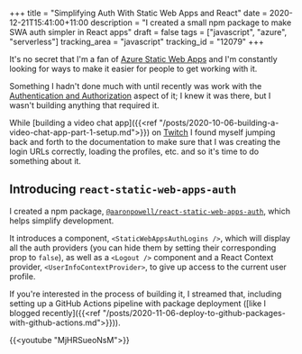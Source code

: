 +++
title = "Simplifying Auth With Static Web Apps and React"
date = 2020-12-21T15:41:00+11:00
description = "I created a small npm package to make SWA auth simpler in React apps"
draft = false
tags = ["javascript", "azure", "serverless"]
tracking_area = "javascript"
tracking_id = "12079"
+++

It's no secret that I'm a fan of [Azure Static Web Apps](https://docs.microsoft.com/azure/static-web-apps/?{{<cda>}}) and I'm constantly looking for ways to make it easier for people to get working with it.

Something I hadn't done much with until recently was work with the [Authentication and Authorization](https://docs.microsoft.com/azure/static-web-apps/authentication-authorization?{{<cda>}}) aspect of it; I knew it was there, but I wasn't building anything that required it.

While [building a video chat app]({{<ref "/posts/2020-10-06-building-a-video-chat-app-part-1-setup.md">}}) on [Twitch](https://twitch.tv/NumberOneAaron) I found myself jumping back and forth to the documentation to make sure that I was creating the login URLs correctly, loading the profiles, etc. and so it's time to do something about it.

## Introducing `react-static-web-apps-auth`

I created a npm package, [`@aaronpowell/react-static-web-apps-auth`](https://www.npmjs.com/package/@aaronpowell/react-static-web-apps-auth), which helps simplify development.

It introduces a component, `<StaticWebAppsAuthLogins />`, which will display all the auth providers (you can hide them by setting their corresponding prop to `false`), as well as a `<Logout />` component and a React Context provider, `<UserInfoContextProvider>`, to give up access to the current user profile.

If you're interested in the process of building it, I streamed that, including setting up a GitHub Actions pipeline with package deployment ([like I blogged recently]({{<ref "/posts/2020-11-06-deploy-to-github-packages-with-github-actions.md">}})).

{{<youtube "MjHRSueoNsM">}}
